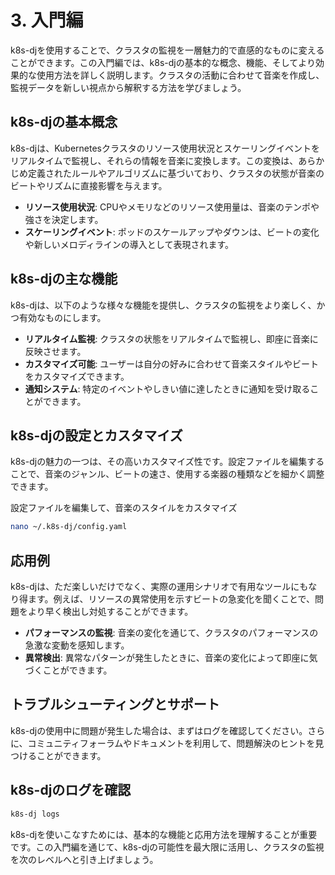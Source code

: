 # 3. 入門編

k8s-djを使用することで、クラスタの監視を一層魅力的で直感的なものに変えることができます。この入門編では、k8s-djの基本的な概念、機能、そしてより効果的な使用方法を詳しく説明します。クラスタの活動に合わせて音楽を作成し、監視データを新しい視点から解釈する方法を学びましょう。

## k8s-djの基本概念

k8s-djは、Kubernetesクラスタのリソース使用状況とスケーリングイベントをリアルタイムで監視し、それらの情報を音楽に変換します。この変換は、あらかじめ定義されたルールやアルゴリズムに基づいており、クラスタの状態が音楽のビートやリズムに直接影響を与えます。

- **リソース使用状況**: CPUやメモリなどのリソース使用量は、音楽のテンポや強さを決定します。
- **スケーリングイベント**: ポッドのスケールアップやダウンは、ビートの変化や新しいメロディラインの導入として表現されます。

## k8s-djの主な機能

k8s-djは、以下のような様々な機能を提供し、クラスタの監視をより楽しく、かつ有効なものにします。

- **リアルタイム監視**: クラスタの状態をリアルタイムで監視し、即座に音楽に反映させます。
- **カスタマイズ可能**: ユーザーは自分の好みに合わせて音楽スタイルやビートをカスタマイズできます。
- **通知システム**: 特定のイベントやしきい値に達したときに通知を受け取ることができます。

## k8s-djの設定とカスタマイズ

k8s-djの魅力の一つは、その高いカスタマイズ性です。設定ファイルを編集することで、音楽のジャンル、ビートの速さ、使用する楽器の種類などを細かく調整できます。

設定ファイルを編集して、音楽のスタイルをカスタマイズ

```bash
nano ~/.k8s-dj/config.yaml
```

## 応用例

k8s-djは、ただ楽しいだけでなく、実際の運用シナリオで有用なツールにもなり得ます。例えば、リソースの異常使用を示すビートの急変化を聞くことで、問題をより早く検出し対処することができます。

- **パフォーマンスの監視**: 音楽の変化を通じて、クラスタのパフォーマンスの急激な変動を感知します。
- **異常検出**: 異常なパターンが発生したときに、音楽の変化によって即座に気づくことができます。

## トラブルシューティングとサポート

k8s-djの使用中に問題が発生した場合は、まずはログを確認してください。さらに、コミュニティフォーラムやドキュメントを利用して、問題解決のヒントを見つけることができます。

## k8s-djのログを確認

```bash
k8s-dj logs
```

k8s-djを使いこなすためには、基本的な機能と応用方法を理解することが重要です。この入門編を通じて、k8s-djの可能性を最大限に活用し、クラスタの監視を次のレベルへと引き上げましょう。